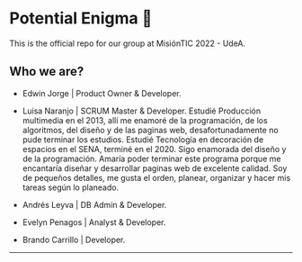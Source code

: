 # Potential Enigma 🧐
This is the official repo for our group at MisiónTIC 2022 - UdeA.

## Who we are?

- Edwin Jorge | Product Owner & Developer.
- Luisa Naranjo | SCRUM Master & Developer.
Estudié Producción multimedia en el 2013, allí me enamoré de la programación,
de los algoritmos, del diseño y de las paginas web, desafortunadamente no pude terminar los estudios.
Estudié Tecnología en decoración de espacios en el SENA, terminé en el 2020. Sigo enamorada del diseño y de la programación. Amaría poder terminar este programa porque me encantaría diseñar y desarrollar  paginas web de excelente calidad. Soy de pequeños detalles, me gusta el orden, planear, organizar y hacer mis tareas según lo planeado. 

- Andrés Leyva | DB Admin & Developer.
- Evelyn Penagos | Analyst & Developer.
- Brando Carrillo | Developer.

---
